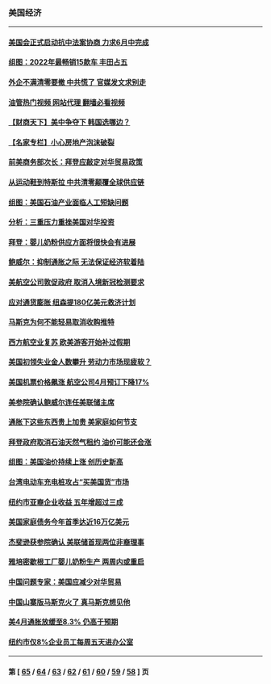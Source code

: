 ### 美国经济
---
#### [美国会正式启动抗中法案协商 力求6月中完成](../../pages/ncid1078158/n13737740.md?05160045) 
#### [组图：2022年最畅销15款车 丰田占五](../../pages/ncid1078158/n13726608.md?05160045) 
#### [外企不满清零要撤 中共慌了 官媒发文求别走](../../pages/ncid1078158/n13737067.md?05160045) 
#### [油管热门视频 网站代理 翻墙必看视频](http://209.222.30.114:81/youtube.html?05160045)
#### [【财商天下】美中争夺下 韩国选哪边？](../../pages/ncid1078158/n13736981.md?05160045) 
#### [【名家专栏】小心房地产泡沫破裂](../../pages/ncid1078158/n13736895.md?05160045) 
#### [前美商务部次长：拜登应敲定对华贸易政策](../../pages/ncid1078158/n13736985.md?05160045) 
#### [从运动鞋到特斯拉 中共清零颠覆全球供应链](../../pages/ncid1078158/n13736996.md?05160045) 
#### [组图：美国石油产业面临人工短缺问题](../../pages/ncid1078158/n13736642.md?05160045) 
#### [分析：三重压力重挫美国对华投资](../../pages/ncid1078158/n13731653.md?05160045) 
#### [拜登：婴儿奶粉供应方面将很快会有进展](../../pages/ncid1078158/n13736346.md?05160045) 
#### [鲍威尔：抑制通胀之际 无法保证经济软着陆](../../pages/ncid1078158/n13736217.md?05160045) 
#### [美航空公司敦促政府 取消入境新冠检测要求](../../pages/ncid1078158/n13736159.md?05160045) 
#### [应对通货膨胀 纽森提180亿美元救济计划](../../pages/ncid1078158/n13736230.md?05160045) 
#### [马斯克为何不能轻易取消收购推特](../../pages/ncid1078158/n13736176.md?05160045) 
#### [西方航空业复苏 欧美游客开始补过假期](../../pages/ncid1078158/n13735890.md?05160045) 
#### [美国初领失业金人数攀升 劳动力市场现疲软？](../../pages/ncid1078158/n13735138.md?05160045) 
#### [美国机票价格飙涨 航空公司4月预订下降17%](../../pages/ncid1078158/n13734941.md?05160045) 
#### [美参院确认鲍威尔连任美联储主席](../../pages/ncid1078158/n13734781.md?05160045) 
#### [通胀下这些东西贵上加贵 美家庭如何节支](../../pages/ncid1078158/n13734745.md?05160045) 
#### [拜登政府取消石油天然气租约 油价可能还会涨](../../pages/ncid1078158/n13734685.md?05160045) 
#### [组图：美国油价持续上涨 创历史新高](../../pages/ncid1078158/n13734208.md?05160045) 
#### [台湾电动车充电桩攻占“买美国货”市场](../../pages/ncid1078158/n13734140.md?05160045) 
#### [纽约市亚裔企业收益 五年增超过三成](../../pages/ncid1078158/n13734040.md?05160045) 
#### [美国家庭债务今年首季达近16万亿美元](../../pages/ncid1078158/n13733923.md?05160045) 
#### [杰斐逊获参院确认 美联储首现两位非裔理事](../../pages/ncid1078158/n13733833.md?05160045) 
#### [雅培密歇根工厂婴儿奶粉生产 两周内或重启](../../pages/ncid1078158/n13733653.md?05160045) 
#### [中国问题专家：美国应减少对华贸易](../../pages/ncid1078158/n13733444.md?05160045) 
#### [中国山寨版马斯克火了 真马斯克想见他](../../pages/ncid1078158/n13733559.md?05160045) 
#### [美4月通胀放缓至8.3% 仍高于预期](../../pages/ncid1078158/n13733293.md?05160045) 
#### [纽约市仅8%企业员工每周五天进办公室](../../pages/ncid1078158/n13732820.md?05160045) 

---
#### 第 [ [65](./65.md?05160045) / [64](./64.md?05160045) / [63](./63.md?05160045) / [62](./62.md?05160045) / [61](./61.md?05160045) / [60](./60.md?05160045) / [59](./59.md?05160045) / [58](./58.md?05160045) ] 页
